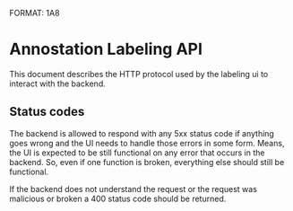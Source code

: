 FORMAT: 1A8

# Annostation Labeling API

This document describes the HTTP protocol used by the labeling ui to interact with the backend.

## Status codes

The backend is allowed to respond with any 5xx status code if anything goes
wrong and the UI needs to handle those errors in some form. Means, the UI is
expected to be still functional on any error that occurs in the backend. So,
even if one function is broken, everything else should still be functional.

If the backend does not understand the request or the request was malicious or
broken a 400 status code should be returned.

<!-- include(dataStructures.md) -->
<!-- include(video.md) -->
<!-- include(task.md) -->
<!-- include(labeledThingInFrame.md) -->
<!-- include(labeledThing.md) -->
<!-- include(currentUser.md) -->
<!-- include(user.md) -->
<!-- include(project.md) -->
<!-- include(dimensionPrediction.md) -->
<!-- include(labelingGroup.md) -->
<!-- include(taskConfiguration.md) -->
<!-- include(system.md) -->
<!-- include(labeledThingGroup.md) -->
<!-- include(organisation.md) -->
<!-- include(projectImporter.md) -->
<!-- include(campaign.md) -->
